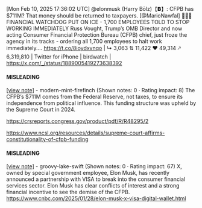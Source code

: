 [Mon Feb 10, 2025 17:36:02 UTC] @elonmusk (Harry Bōlz)【𝗕】: CFPB has $711M? That money should be returned to taxpayers. [@MarioNawfal] 🚨🇺🇸FINANCIAL WATCHDOG PUT ON ICE - 1,700 EMPLOYEES TOLD TO STOP WORKING IMMEDIATELY Russ Vought, Trump’s OMB Director and now acting Consumer Financial Protection Bureau (CFPB) chief, just froze the agency in its tracks - ordering all 1,700 employees to halt work immediately.… https://t.co/8ioydxvnqo | ↳ 3,063 ⇅ 11,422 ♥ 49,314 🡕 6,319,810 | Twitter for iPhone | birdwatch | https://x.com/_/status/1889005419273638392

#### MISLEADING

[[view note]](https://x.com/i/birdwatch/n/1889068629250932941) - modern-mint-firefinch (Shown notes: 0 · Rating impact: 8)
The CFPB’s $711M comes from the Federal Reserve, not taxes, to ensure its independence from political influence. This funding structure was upheld by the Supreme Court in 2024.

https://crsreports.congress.gov/product/pdf/R/R48295/2

https://www.ncsl.org/resources/details/supreme-court-affirms-constitutionality-of-cfpb-funding

#### MISLEADING

[[view note]](https://x.com/i/birdwatch/n/1889039862717710573) - groovy-lake-swift (Shown notes: 0 · Rating impact: 67)
X, owned by special government employee, Elon Musk, has recently announced a partnership with VISA to break into the consumer financial services sector. Elon Musk has clear conflicts of interest and a strong financial incentive to see the demise of the CFPB. 
https://www.cnbc.com/2025/01/28/elon-musk-x-visa-digital-wallet.html
